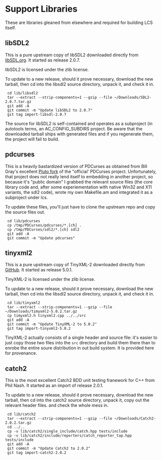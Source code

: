 Support Libraries
=================

These are libraries gleaned from elsewhere and required for building LCS itself.

libSDL2
-------

This is a pure upstream copy of libSDL2 downloaded directly from
[libSDL.org](http://libsdl.org).  It started as release 2.0.7.

libSDL2 is licensed under the zlib license.

To update to a new release, should it prove necessary, download the new tarball,
then cd into the libsdl2 source directory, unpack it, and check it in.
```
 cd lib/libsdl2
 tar --extract --strip-components=1 --gzip --file ~/Downloads/SDL2-2.0.7.tar.gz
 git add -A
 git commit -m "Update libSDL2 to 2.0.7"
 git tag import-libsdl-2.0.7
```

The source for libSDL2 is self-contained and operates as a subproject (in
autotools terms, an AC_CONFIG_SUBDIRS project.  Be aware that the downloaded
tarball ships with generated files and if you regenerate them, the project will
fail to build.

pdcurses
--------

This is a heavily bastardized version of PDCurses as obtained from Bill Gray's
excellent [Pluto fork](https://github.com/Bill-Gray/PDCurses) of the "official'
PDCurses project.  Unfortunately, that project does not really lend itself to
embedding in another project, so because it's "public domain" I grabbed the
relevant source files (the core library code and, after some experiementation with
native Win32 and X11 variants, the sdl2 code), wrote my own Makefile.am and
integrated it as a subproject under lcs.

To update these files, you'll just have to clone the upstream repo and copy the
source files out.
```
 cd lib/pdcurses
 cp /tmp/PDCurses/pdcurses/*.[ch] .
 cp /tmp/PDCurses/sdl2/*.[ch] sdl2
 git add -A
 git commit -m "Update pdcurses"
```

tinyxml2
--------

This is a pure upstream copy of TinyXML-2 downloaded directly from
[GitHub](https://github.com/leethomason/tinyxml2).  It started as release 5.0.1.

TinyXML-2 is licensed under the zlib license.

To update to a new release, should it prove necessary, download the new tarball,
then cd into the libsdl2 source directory, unpack it, and check it in.
```
 cd lib/tinyxml2
 tar --extract --strip-components=1 --gzip --file ~/Downloads/timyxml2-5.0.2.tar.gz
 cp timyxml2.h tinyxml2.cpp ../../src
 git add -A
 git commit -m "Update TinyXML-2 to 5.0.2"
 git tag import-tinyxml2-5.0.2
```

TinyXML-2 actually consists of a single header and source file:  it's easier to
just copy those two files into the `src` directory and build them there than to
enrobe the entire soure distribution in out build system.  It is provided here
for provenance.

catch2
------

This is the most excellent Catch2 BDD unit testing franework for C++ from Phil
Nash.  It started as an import of release 2.0.1.

To update to a new release, should it prove necessary, download the new tarball,
then cd into the catch2 source directory, unpack it, copy out the relevant
header files. and check the whole mess in.
```
 cd lib/catch2
 tar --extract --strip-components=1 --gzip --file ~/Downloads/Catch2-2.0.2.tar.gz 
 cd ../..
 cp -v lib/catch2/single_include/catch.hpp tests/include
 cp -v lib/catch2/include/reporters/catch_reporter_tap.hpp tests/include
 git add -A
 git commit -m "Update Catch2 to 2.0.2"
 git tag import-catch2-2.0.2
```

